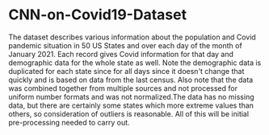 # CNN-on-Covid19-Dataset
The dataset describes various information about the population and Covid pandemic situation in 50 US States and over each day of the month of January 2021. Each record gives Covid information for that day and demographic data for the whole state as well. Note the demographic data is duplicated for each state since for all days since it doesn't change that quickly and is based on data from the last census. Also note that the data was combined together from multiple sources and not processed for uniform number formats and was not normalized.The data has no missing data, but there are certainly some states which more extreme values than others, so consideration of outliers is reasonable. All of this will be initial pre-processing needed to carry out.
